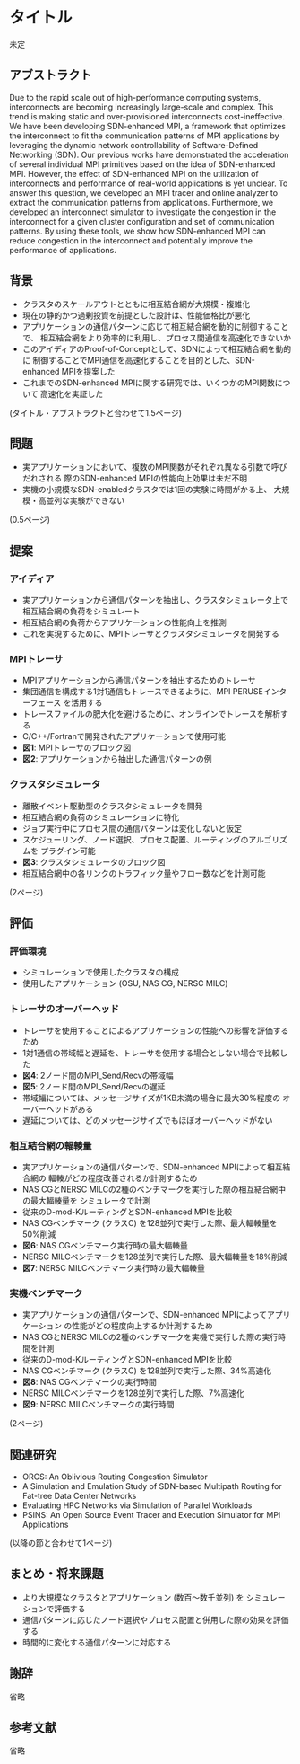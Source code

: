 # タイトル

未定

## アブストラクト

Due to the rapid scale out of high-performance computing systems,
interconnects are becoming increasingly large-scale and complex. This trend is
making static and over-provisioned interconnects cost-ineffective. We have
been developing SDN-enhanced MPI, a framework that optimizes the interconnect
to fit the communication patterns of MPI applications by leveraging the
dynamic network controllability of Software-Defined Networking (SDN). Our
previous works have demonstrated the acceleration of several individual MPI
primitives based on the idea of SDN-enhanced MPI. However, the effect of
SDN-enhanced MPI on the utilization of interconnects and performance of
real-world applications is yet unclear. To answer this question, we developed
an MPI tracer and online analyzer to extract the communication patterns from
applications. Furthermore, we developed an interconnect simulator to
investigate the congestion in the interconnect for a given cluster
configuration and set of communication patterns. By using these tools, we show
how SDN-enhanced MPI can reduce congestion in the interconnect and potentially
improve the performance of applications.

## 背景

- クラスタのスケールアウトとともに相互結合網が大規模・複雑化
- 現在の静的かつ過剰投資を前提とした設計は、性能価格比が悪化
- アプリケーションの通信パターンに応じて相互結合網を動的に制御することで、
  相互結合網をより効率的に利用し、プロセス間通信を高速化できないか
- このアイディアのProof-of-Conceptとして、SDNによって相互結合網を動的に
  制御することでMPI通信を高速化することを目的とした、SDN-enhanced MPIを提案した
- これまでのSDN-enhanced MPIに関する研究では、いくつかのMPI関数について
  高速化を実証した

(タイトル・アブストラクトと合わせて1.5ページ)

## 問題

- 実アプリケーションにおいて、複数のMPI関数がそれぞれ異なる引数で呼びだれされる
  際のSDN-enhanced MPIの性能向上効果は未だ不明
- 実機の小規模なSDN-enabledクラスタでは1回の実験に時間がかる上、
  大規模・高並列な実験ができない

(0.5ページ)

## 提案

### アイディア

- 実アプリケーションから通信パターンを抽出し、クラスタシミュレータ上で
  相互結合網の負荷をシミュレート
- 相互結合網の負荷からアプリケーションの性能向上を推測
- これを実現するために、MPIトレーサとクラスタシミュレータを開発する

### MPIトレーサ

- MPIアプリケーションから通信パターンを抽出するためのトレーサ
- 集団通信を構成する1対1通信もトレースできるように、MPI PERUSEインターフェース
  を活用する
- トレースファイルの肥大化を避けるために、オンラインでトレースを解析する
- C/C++/Fortranで開発されたアプリケーションで使用可能
- **図1**: MPIトレーサのブロック図
- **図2**: アプリケーションから抽出した通信パターンの例

### クラスタシミュレータ

- 離散イベント駆動型のクラスタシミュレータを開発
- 相互結合網の負荷のシミュレーションに特化
- ジョブ実行中にプロセス間の通信パターンは変化しないと仮定
- スケジューリング、ノード選択、プロセス配置、ルーティングのアルゴリズムを
  プラグイン可能
- **図3**: クラスタシミュレータのブロック図
- 相互結合網中の各リンクのトラフィック量やフロー数などを計測可能

(2ページ)

## 評価

### 評価環境

- シミュレーションで使用したクラスタの構成
- 使用したアプリケーション (OSU, NAS CG, NERSC MILC)

### トレーサのオーバーヘッド

- トレーサを使用することによるアプリケーションの性能への影響を評価するため
- 1対1通信の帯域幅と遅延を、トレーサを使用する場合としない場合で比較した
- **図4**: 2ノード間のMPI_Send/Recvの帯域幅
- **図5**: 2ノード間のMPI_Send/Recvの遅延
- 帯域幅については、メッセージサイズが1KB未満の場合に最大30%程度の
  オーバーヘッドがある
- 遅延については、どのメッセージサイズでもほぼオーバーヘッドがない

### 相互結合網の輻輳量

- 実アプリケーションの通信パターンで、SDN-enhanced MPIによって相互結合網の
  輻輳がどの程度改善されるか計測するため
- NAS CGとNERSC MILCの2種のベンチマークを実行した際の相互結合網中の最大輻輳量を
  シミュレータで計測
- 従来のD-mod-KルーティングとSDN-enhanced MPIを比較
- NAS CGベンチマーク (クラスC) を128並列で実行した際、最大輻輳量を50%削減
- **図6**: NAS CGベンチマーク実行時の最大輻輳量
- NERSC MILCベンチマークを128並列で実行した際、最大輻輳量を18%削減
- **図7**: NERSC MILCベンチマーク実行時の最大輻輳量

### 実機ベンチマーク

- 実アプリケーションの通信パターンで、SDN-enhanced MPIによってアプリケーション
  の性能がどの程度向上するか計測するため
- NAS CGとNERSC MILCの2種のベンチマークを実機で実行した際の実行時間を計測
- 従来のD-mod-KルーティングとSDN-enhanced MPIを比較
- NAS CGベンチマーク (クラスC) を128並列で実行した際、34%高速化
- **図8**: NAS CGベンチマークの実行時間
- NERSC MILCベンチマークを128並列で実行した際、7%高速化
- **図9**: NERSC MILCベンチマークの実行時間

(2ページ)

## 関連研究

- ORCS: An Oblivious Routing Congestion Simulator
- A Simulation and Emulation Study of SDN-based Multipath Routing for
  Fat-tree Data Center Networks
- Evaluating HPC Networks via Simulation of Parallel Workloads
- PSINS: An Open Source Event Tracer and Execution Simulator for MPI
  Applications

(以降の節と合わせて1ページ)

## まとめ・将来課題

- より大規模なクラスタとアプリケーション (数百〜数千並列) を
  シミュレーションで評価する
- 通信パターンに応じたノード選択やプロセス配置と併用した際の効果を評価する
- 時間的に変化する通信パターンに対応する

## 謝辞

省略

## 参考文献

省略

